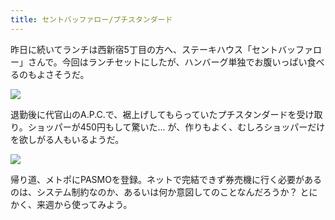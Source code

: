 ```yaml
---
title: セントバッファロー/プチスタンダード
---
```


昨日に続いてランチは西新宿5丁目の方へ、ステーキハウス「セントバッファロー」さんで。今回はランチセットにしたが、ハンバーグ単独でお腹いっぱい食べるのもよさそうだ。

![](https://photos.old.apkas.net/medium/202404/20240410-131322.webp)

退勤後に代官山のA.P.C.で、裾上げしてもらっていたプチスタンダードを受け取り。ショッパーが450円もして驚いた... が、作りもよく、むしろショッパーだけを欲しがる人もいるようだ。

![](https://photos.old.apkas.net/medium/202404/20240410-212222.webp)

帰り道、メトポにPASMOを登録。ネットで完結できず券売機に行く必要があるのは、システム制約なのか、あるいは何か意図してのことなんだろうか？ とにかく、来週から使ってみよう。
